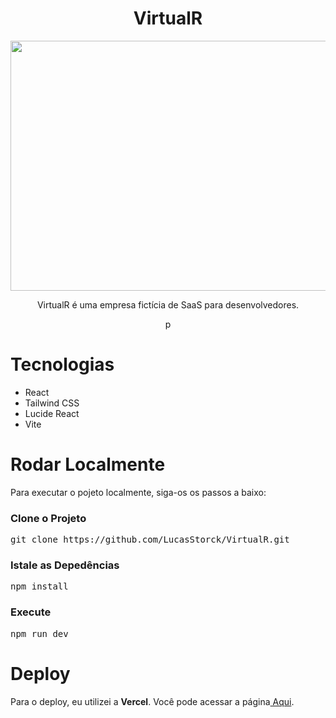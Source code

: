 <div align="center">
  <h1>VirtualR</h1>
  <img src="https://github.com/user-attachments/assets/1e09a232-4ca8-4497-9852-a6e03e344cbc" height="400px" width="800px">
  <p>VirtualR é uma empresa fictícia de SaaS para desenvolvedores.</p>p
</div>
<h1>Tecnologias</h1>
<ul>
  <li>React</li>
  <li>Tailwind CSS</li>
  <li>Lucide React</li>
  <li>Vite</li>
</ul>
<h1>Rodar Localmente</h1>
<p>Para executar o pojeto localmente, siga-os os passos a baixo:</p>
<h3>Clone o Projeto</h3>
<pre>git clone https://github.com/LucasStorck/VirtualR.git</pre>

<h3>Istale as Depedências</h3>
<pre>npm install</pre>

<h3>Execute</h3>
<pre>npm run dev</pre>

<h1>Deploy</h1>
<p>Para o deploy, eu utilizei a <b>Vercel</b>. Você pode acessar a página<a href="https://virtual-r-lovat-five.vercel.app/"> Aqui</a>.</p>

